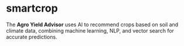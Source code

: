 # smartcrop
The **Agro Yield Advisor** uses AI to recommend crops based on soil and climate data, combining machine learning, NLP, and vector search for accurate predictions.
